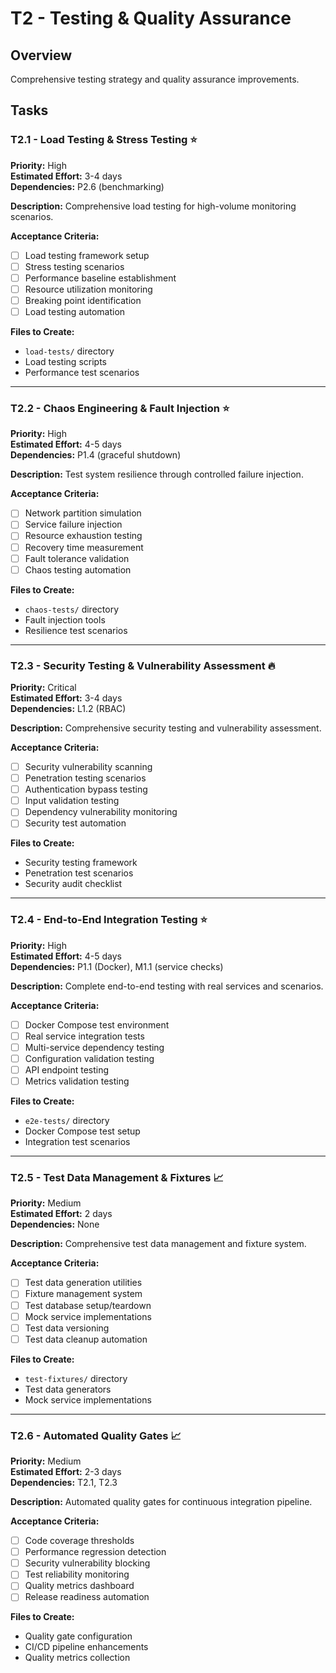 # T2 - Testing & Quality Assurance

## Overview
Comprehensive testing strategy and quality assurance improvements.

## Tasks

### T2.1 - Load Testing & Stress Testing ⭐
**Priority:** High  
**Estimated Effort:** 3-4 days  
**Dependencies:** P2.6 (benchmarking)  

**Description:**
Comprehensive load testing for high-volume monitoring scenarios.

**Acceptance Criteria:**
- [ ] Load testing framework setup
- [ ] Stress testing scenarios
- [ ] Performance baseline establishment
- [ ] Resource utilization monitoring
- [ ] Breaking point identification
- [ ] Load testing automation

**Files to Create:**
- `load-tests/` directory
- Load testing scripts
- Performance test scenarios

---

### T2.2 - Chaos Engineering & Fault Injection ⭐
**Priority:** High  
**Estimated Effort:** 4-5 days  
**Dependencies:** P1.4 (graceful shutdown)  

**Description:**
Test system resilience through controlled failure injection.

**Acceptance Criteria:**
- [ ] Network partition simulation
- [ ] Service failure injection
- [ ] Resource exhaustion testing
- [ ] Recovery time measurement
- [ ] Fault tolerance validation
- [ ] Chaos testing automation

**Files to Create:**
- `chaos-tests/` directory
- Fault injection tools
- Resilience test scenarios

---

### T2.3 - Security Testing & Vulnerability Assessment 🔥
**Priority:** Critical  
**Estimated Effort:** 3-4 days  
**Dependencies:** L1.2 (RBAC)  

**Description:**
Comprehensive security testing and vulnerability assessment.

**Acceptance Criteria:**
- [ ] Security vulnerability scanning
- [ ] Penetration testing scenarios
- [ ] Authentication bypass testing
- [ ] Input validation testing
- [ ] Dependency vulnerability monitoring
- [ ] Security test automation

**Files to Create:**
- Security testing framework
- Penetration test scenarios
- Security audit checklist

---

### T2.4 - End-to-End Integration Testing ⭐
**Priority:** High  
**Estimated Effort:** 4-5 days  
**Dependencies:** P1.1 (Docker), M1.1 (service checks)  

**Description:**
Complete end-to-end testing with real services and scenarios.

**Acceptance Criteria:**
- [ ] Docker Compose test environment
- [ ] Real service integration tests
- [ ] Multi-service dependency testing
- [ ] Configuration validation testing
- [ ] API endpoint testing
- [ ] Metrics validation testing

**Files to Create:**
- `e2e-tests/` directory
- Docker Compose test setup
- Integration test scenarios

---

### T2.5 - Test Data Management & Fixtures 📈
**Priority:** Medium  
**Estimated Effort:** 2 days  
**Dependencies:** None  

**Description:**
Comprehensive test data management and fixture system.

**Acceptance Criteria:**
- [ ] Test data generation utilities
- [ ] Fixture management system
- [ ] Test database setup/teardown
- [ ] Mock service implementations
- [ ] Test data versioning
- [ ] Test data cleanup automation

**Files to Create:**
- `test-fixtures/` directory
- Test data generators
- Mock service implementations

---

### T2.6 - Automated Quality Gates 📈
**Priority:** Medium  
**Estimated Effort:** 2-3 days  
**Dependencies:** T2.1, T2.3  

**Description:**
Automated quality gates for continuous integration pipeline.

**Acceptance Criteria:**
- [ ] Code coverage thresholds
- [ ] Performance regression detection
- [ ] Security vulnerability blocking
- [ ] Test reliability monitoring
- [ ] Quality metrics dashboard
- [ ] Release readiness automation

**Files to Create:**
- Quality gate configuration
- CI/CD pipeline enhancements
- Quality metrics collection